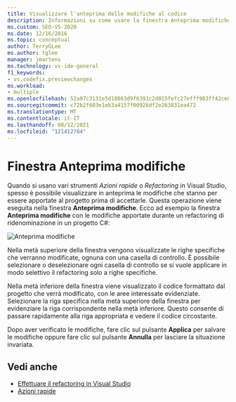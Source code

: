 ```yaml
---
title: Visualizzare l'anteprima delle modifiche al codice
description: Informazioni su come usare la finestra Anteprima modifiche per passare alle modifiche che verranno apportate al progetto prima di accettarle.
ms.custom: SEO-VS-2020
ms.date: 12/16/2016
ms.topic: conceptual
author: TerryGLee
ms.author: tglee
manager: jmartens
ms.technology: vs-ide-general
f1_keywords:
- vs.codefix.previewchanges
ms.workload:
- multiple
ms.openlocfilehash: 52a87c3131e5d10863d9f6391c2d015fefc27efff903ff42ce80d5aabddbc336
ms.sourcegitcommit: c72b2f603e1eb3a4157f00926df2e263831ea472
ms.translationtype: MT
ms.contentlocale: it-IT
ms.lasthandoff: 08/12/2021
ms.locfileid: "121412784"
---
```

# <a name="preview-changes-window"></a>Finestra Anteprima modifiche

Quando si usano vari strumenti *Azioni rapide* o *Refactoring* in Visual Studio, spesso è possibile visualizzare in anteprima le modifiche che stanno per essere apportate al progetto prima di accettarle. Questa operazione viene eseguita nella finestra **Anteprima modifiche**.  Ecco ad esempio la finestra **Anteprima modifiche** con le modifiche apportate durante un refactoring di ridenominazione in un progetto C#:

![Anteprima modifiche](media/previewchanges.png)

Nella metà superiore della finestra vengono visualizzate le righe specifiche che verranno modificate, ognuna con una casella di controllo. È possibile selezionare o deselezionare ogni casella di controllo se si vuole applicare in modo selettivo il refactoring solo a righe specifiche.

Nella metà inferiore della finestra viene visualizzato il codice formattato dal progetto che verrà modificato, con le aree interessate evidenziate. Selezionare la riga specifica nella metà superiore della finestra per evidenziare la riga corrispondente nella metà inferiore. Questo consente di passare rapidamente alla riga appropriata e vedere il codice circostante.

Dopo aver verificato le modifiche, fare clic sul pulsante **Applica** per salvare le modifiche oppure fare clic sul pulsante **Annulla** per lasciare la situazione invariata.

## <a name="see-also"></a>Vedi anche

- [Effettuare il refactoring in Visual Studio](../ide/refactoring-in-visual-studio.md)
- [Azioni rapide](../ide/quick-actions.md)
